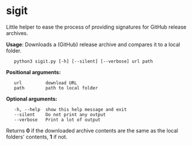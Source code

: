 # sigit
Little helper to ease the process of providing signatures for GitHub release archives.

**Usage**: Downloads a (GitHub) release archive and compares it to a local folder.

       python3 sigit.py [-h] [--silent] [--verbose] url path

**Positional arguments:**

       url         download URL
       path        path to local folder

**Optional arguments:**

       -h, --help  show this help message and exit
       --silent    Do not print any output
       --verbose   Print a lot of output

Returns **0** if the downloaded archive contents are the same as the local folders' contents, **1** if not.

